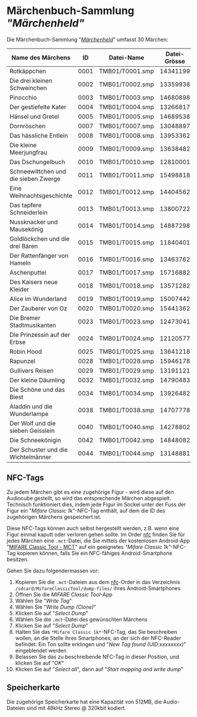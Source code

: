 # Märchenbuch-Sammlung *"Märchenheld"*

Die Märchenbuch-Sammlung "[*Märchenheld*](https://maerchenheld-sammlung.de/)" umfasst 30 Märchen:

Name des Märchens | ID | Datei-Name | Datei-Grösse | Ausgabe | Erscheinungsdatum | Buchrücken-Nummer
----------------- | -- | ---------- | ------------ | ------- | ----------------- | -----------------
Rotkäppchen | 0001 | TMB01/T0001.smp | 14341199 | 1 | 19.08.2020 | 2
Die drei kleinen Schweinchen | 0002 | TMB01/T0002.smp | 13359938 | 2 | 09.09.2020 | 3
Pinocchio | 0003 | TMB01/T0003.smp | 14680898 | 3 | 16.09.2020 | 19
Der gestiefelte Kater | 0004 | TMB01/T0004.smp | 13266817 | 4 | 23.09.2020 | 10
Hänsel und Gretel | 0005 | TMB01/T0005.smp | 14689538 | 6 | 07.10.2020 | 6
Dornröschen | 0007 | TMB01/T0007.smp | 13048897 | 7 | 14.10.2020 | 1
Das hässliche Entlein | 0008 | TMB01/T0008.smp | 13953362 | ? | ? | ?
Die kleine Meerjungfrau | 0009 | TMB01/T0009.smp | 13638482 | ? | ? | ?
Das Dschungelbuch | 0010 | TMB01/T0010.smp | 12810001 | 8 | 21.10.2020 | 9
Schneewittchen und die sieben Zwerge | 0011 | TMB01/T0011.smp | 15498818 | 5 | 30.09.2020 | 4
Eine Weihnachtsgeschichte | 0012 | TMB01/T0012.smp | 14404562 | ? | ? | ?
Das tapfere Schneiderlein | 0013 | TMB01/T0013.smp | 13800722 | ? | ? | ?
Nussknacker und Mausekönig | 0014 | TMB01/T0014.smp | 14887298 | ? | ? | ?
Goldlöckchen und die drei Bären | 0015 | TMB01/T0015.smp | 11840401 | ? | ? | ?
Der Rattenfänger von Hameln | 0016 | TMB01/T0016.smp | 13463762 | ? | ? | ?
Aschenputtel | 0017 | TMB01/T0017.smp | 15716882 | ? | ? | ?
Des Kaisers neue Kleider | 0018 | TMB01/T0018.smp | 13571282 | ? | ? | ?
Alice im Wunderland | 0019 | TMB01/T0019.smp | 15007442 | ? | ? | ?
Der Zauberer von Oz | 0020 | TMB01/T0020.smp | 15441362 | ? | ? | ?
Die Bremer Stadtmusikanten | 0023 | TMB01/T0023.smp | 12473041 | ? | ? | ?
Die Prinzessin auf der Erbse | 0024 | TMB01/T0024.smp | 12120577 | ? | ? | ?
Robin Hood | 0025 | TMB01/T0025.smp | 13641218 | ? | ? | ?
Rapunzel | 0028 | TMB01/T0028.smp | 15946178 | ? | ? | ?
Gullivers Reisen | 0029 | TMB01/T0029.smp | 13191121 | ? | ? | ?
Der kleine Däumling | 0032 | TMB01/T0032.smp | 14790483 | ? | ? | ?
Die Schöne und das Biest | 0034 | TMB01/T0034.smp | 13926482 | ? | ? | ?
Aladdin und die Wunderlampe | 0038 | TMB01/T0038.smp | 14707778 | ? | ? | ?
Der Wolf und die sieben Geisslein | 0040 | TMB01/T0040.smp | 14278802 | ? | ? | ?
Die Schneekönigin | 0042 | TMB01/T0042.smp | 14848082 | ? | ? | ?
Der Schuster und die Wichtelmänner | 0044 | TMB01/T0044.smp | 13148881 | ? | ? | ?

## NFC-Tags

Zu jedem Märchen gibt es eine zugehörige Figur - wird diese auf den Audiocube gestellt, so wird das entsprechende Märchen abgespielt. Technisch funktioniert dies, indem jede Figur im Sockel unter der Fuss der Figur ein "*Mifare Classic 1k*"-NFC-Tag enthält, auf dem die ID des zugehörigen Märchens gespeichert ist.

Diese NFC-Tags können auch selbst hergestellt werden, z.B. wenn eine Figur einmal kaputt oder verloren gehen sollte. Im Order [nfc](nfc/) finden Sie für jedes Märchen eine `.mct`-Datei, die Sie mittels der kostenlosen Android-App "[MIFARE Classic Tool - MCT](https://play.google.com/store/apps/details?id=de.syss.MifareClassicTool)" auf ein geeignetes *"Mifare Classic 1k"*-NFC-Tag kopieren können, falls Sie ein NFC-fähiges Android-Smartphone besitzen. 

Gehen Sie dazu folgendermassen vor:

1. Kopieren Sie die `.mct`-Dateien aus dem [nfc](nfc/)-Order in das Verzeichnis `/sdcard/MifareClassicTool/dump-files/` ihres Android-Smartphones
2. Öffnen Sie die *MIFARE Classic Tool*-App
3. Wählen Sie "*Write Tag*"
4. Wählen Sie "*Write Dump (Clone)*"
5. Klicken Sie auf "*Select Dump*"
6. Wählen Sie die `.mct`-Datei des gewünschten Märchens
7. Klicken Sie auf "*Select Dump*"
8. Halten Sie das `*Mifare Classic 1k*`-NFC-Tag, das Sie beschreiben wollen, an die Stelle ihres Smartphones, an der sich der NFC-Reader befindet. Ein Ton sollte erklingen und "*New Tag found (UID:xxxxxxxx)*" eingeblendet werden
9. Belassen Sie das zu beschreibende NFC-Tag in dieser Position, und klicken Sie auf "*OK*"
10. Klicken Sie auf "*Select all*", dann auf "*Start mapping and write dump*"

## Speicherkarte

Die zugehörige Speicherkarte hat eine Kapazität von 512MB, die Audio-Dateien sind mit 48kHz Stereo @ 320kbit kodiert.